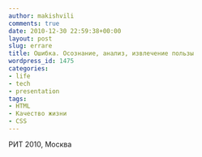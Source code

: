 ```yaml
---
author: makishvili
comments: true
date: 2010-12-30 22:59:38+00:00
layout: post
slug: errare
title: Ошибка. Осознание, анализ, извлечение пользы
wordpress_id: 1475
categories:
- life
- tech
- presentation
tags:
- HTML
- Качество жизни
- СSS
---
```




РИТ 2010, Москва
